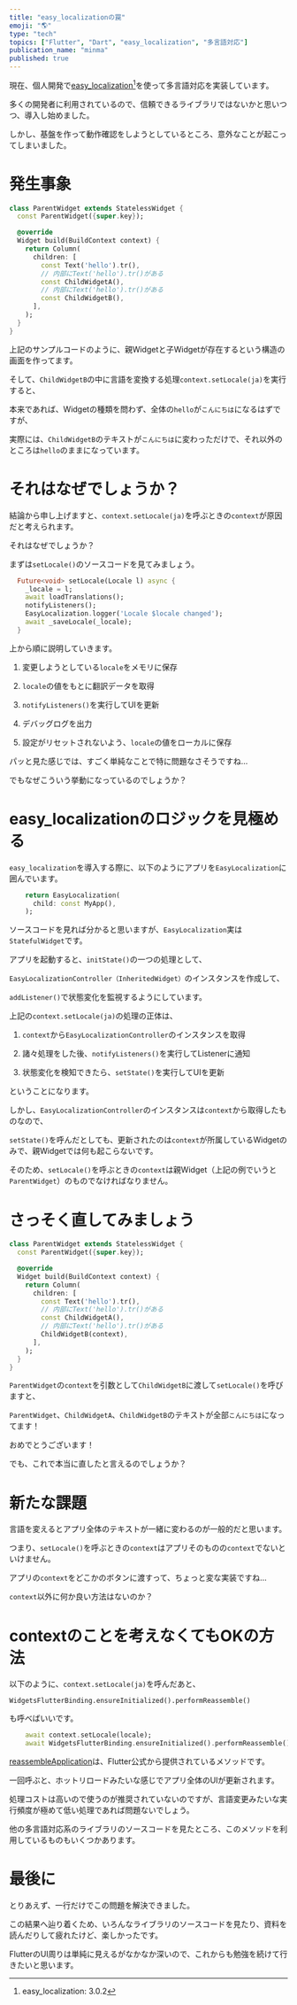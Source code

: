 ```yaml
---
title: "easy_localizationの罠"
emoji: "🌎"
type: "tech"
topics: ["Flutter", "Dart", "easy_localization", "多言語対応"]
publication_name: "minma"
published: true
---
```

現在、個人開発で[easy_localization](https://pub.dev/packages/easy_localization)[^1]を使って多言語対応を実装しています。

多くの開発者に利用されているので、信頼できるライブラリではないかと思いつつ、導入し始めました。

しかし、基盤を作って動作確認をしようとしているところ、意外なことが起こってしまいました。

# 発生事象

```dart
class ParentWidget extends StatelessWidget {
  const ParentWidget({super.key});

  @override
  Widget build(BuildContext context) {
    return Column(
      children: [
        const Text('hello').tr(),
        // 内部にText('hello').tr()がある
        const ChildWidgetA(),
        // 内部にText('hello').tr()がある
        const ChildWidgetB(),
      ],
    );
  }
}
```

上記のサンプルコードのように、親Widgetと子Widgetが存在するという構造の画面を作ってます。

そして、`ChildWidgetB`の中に言語を変換する処理`context.setLocale(ja)`を実行すると、

本来であれば、Widgetの種類を問わず、全体の`hello`が`こんにちは`になるはずですが、

実際には、`ChildWidgetB`のテキストが`こんにちは`に変わっただけで、それ以外のところは`hello`のままになっています。

# それはなぜでしょうか？

結論から申し上げますと、`context.setLocale(ja)`を呼ぶときの`context`が原因だと考えられます。

それはなぜでしょうか？

まずは`setLocale()`のソースコードを見てみましょう。

```dart
  Future<void> setLocale(Locale l) async {
    _locale = l;
    await loadTranslations();
    notifyListeners();
    EasyLocalization.logger('Locale $locale changed');
    await _saveLocale(_locale);
  }
```

上から順に説明していきます。

1. 変更しようとしている`locale`をメモリに保存

2. `locale`の値をもとに翻訳データを取得

3. `notifyListeners()`を実行してUIを更新

4. デバッグログを出力

5. 設定がリセットされないよう、`locale`の値をローカルに保存

パッと見た感じでは、すごく単純なことで特に問題なさそうですね…

でもなぜこういう挙動になっているのでしょうか？

# easy_localizationのロジックを見極める

`easy_localization`を導入する際に、以下のようにアプリを`EasyLocalization`に囲んでいます。

```dart
    return EasyLocalization(
      child: const MyApp(),
    );
```

ソースコードを見れば分かると思いますが、`EasyLocalization`実は`StatefulWidget`です。

アプリを起動すると、`initState()`の一つの処理として、

`EasyLocalizationController（InheritedWidget）`のインスタンスを作成して、

`addListener()`で状態変化を監視するようにしています。

上記の`context.setLocale(ja)`の処理の正体は、

1. `context`から`EasyLocalizationController`のインスタンスを取得

2. 諸々処理をした後、`notifyListeners()`を実行してListenerに通知

3. 状態変化を検知できたら、`setState()`を実行してUIを更新

ということになります。

しかし、`EasyLocalizationController`のインスタンスは`context`から取得したものなので、

`setState()`を呼んだとしても、更新されたのは`context`が所属しているWidgetのみで、親Widgetでは何も起こらないです。

そのため、`setLocale()`を呼ぶときの`context`は親Widget（上記の例でいうと`ParentWidget`）のものでなければなりません。

# さっそく直してみましょう

```dart
class ParentWidget extends StatelessWidget {
  const ParentWidget({super.key});

  @override
  Widget build(BuildContext context) {
    return Column(
      children: [
        const Text('hello').tr(),
        // 内部にText('hello').tr()がある
        const ChildWidgetA(),
        // 内部にText('hello').tr()がある
        ChildWidgetB(context),
      ],
    );
  }
}
```

`ParentWidget`の`context`を引数として`ChildWidgetB`に渡して`setLocale()`を呼びますと、

`ParentWidget`、`ChildWidgetA`、`ChildWidgetB`のテキストが全部`こんにちは`になってます！

おめでとうございます！

でも、これで本当に直したと言えるのでしょうか？

# 新たな課題

言語を変えるとアプリ全体のテキストが一緒に変わるのが一般的だと思います。

つまり、`setLocale()`を呼ぶときの`context`はアプリそのものの`context`でないといけません。

アプリの`context`をどこかのボタンに渡すって、ちょっと変な実装ですね…

`context`以外に何か良い方法はないのか？

# contextのことを考えなくてもOKの方法

以下のように、`context.setLocale(ja)`を呼んだあと、

`WidgetsFlutterBinding.ensureInitialized().performReassemble()`

も呼べばいいです。

```dart
    await context.setLocale(locale);
    await WidgetsFlutterBinding.ensureInitialized().performReassemble();
```

[reassembleApplication](https://api.flutter.dev/flutter/foundation/BindingBase/reassembleApplication.html)は、Flutter公式から提供されているメソッドです。

一回呼ぶと、ホットリロードみたいな感じでアプリ全体のUIが更新されます。

処理コストは高いので使うのが推奨されていないのですが、言語変更みたいな実行頻度が極めて低い処理であれば問題ないでしょう。

他の多言語対応系のライブラリのソースコードを見たところ、このメソッドを利用しているものもいくつかあります。

# 最後に

とりあえず、一行だけでこの問題を解決できました。

この結果へ辿り着くため、いろんなライブラリのソースコードを見たり、資料を読んだりして疲れたけど、楽しかったです。

FlutterのUI周りは単純に見えるがなかなか深いので、これからも勉強を続けて行きたいと思います。

[^1]: easy_localization: 3.0.2
